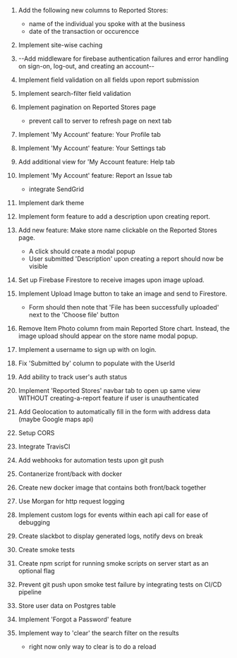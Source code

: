 1. Add the following new columns to Reported Stores:

   - name of the individual you spoke with at the business
   - date of the transaction or occurencce

2. Implement site-wise caching

3. --Add middleware for firebase authentication failures and error handling on sign-on, log-out, and creating an account--

4. Implement field validation on all fields upon report submission

5. Implement search-filter field validation

6. Implement pagination on Reported Stores page

   - prevent call to server to refresh page on next tab

7. Implement 'My Account' feature: Your Profile tab

8. Implement 'My Account' feature: Your Settings tab

9. Add additional view for 'My Account feature: Help tab

10. Implement 'My Account' feature: Report an Issue tab

    - integrate SendGrid

11. Implement dark theme

12. Implement form feature to add a description upon creating report.

13. Add new feature: Make store name clickable on the Reported Stores page.

    - A click should create a modal popup
    - User submitted 'Description' upon creating a report should now be visible

14. Set up Firebase Firestore to receive images upon image upload.

15. Implement Upload Image button to take an image and send to Firestore.

    - Form should then note that 'File has been successfully uploaded' next to the 'Choose file' button

16. Remove Item Photo column from main Reported Store chart. Instead, the image upload should appear on the
    store name modal popup.

17. Implement a username to sign up with on login.

18. Fix 'Submitted by' column to populate with the UserId

19. Add ability to track user's auth status

20. Implement 'Reported Stores' navbar tab to open up same view WITHOUT creating-a-report feature if user is unauthenticated

21. Add Geolocation to automatically fill in the form with address data (maybe Google maps api)

22. Setup CORS

23. Integrate TravisCI

24. Add webhooks for automation tests upon git push

25. Contanerize front/back with docker

26. Create new docker image that contains both front/back together

27. Use Morgan for http request logging

28. Implement custom logs for events within each api call for ease of debugging

29. Create slackbot to display generated logs, notify devs on break

30. Create smoke tests

31. Create npm script for running smoke scripts on server start as an optional flag

32. Prevent git push upon smoke test failure by integrating tests on CI/CD pipeline

33. Store user data on Postgres table

34. Implement 'Forgot a Password' feature

35. Implement way to 'clear' the search filter on the results
    - right now only way to clear is to do a reload

